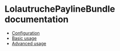 # LolautruchePaylineBundle documentation

* [Configuration](01-configuration.md)
* [Basic usage](02-basic_usage.md)
* [Advanced usage](03-advanced_usage.md)
